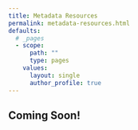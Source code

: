 ```yaml
---
title: Metadata Resources
permalink: metadata-resources.html
defaults:
  # _pages
  - scope:
      path: ""
      type: pages
    values:
      layout: single
      author_profile: true
---
```

## Coming Soon!
